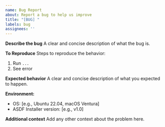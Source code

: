 ```yaml
---
name: Bug Report
about: Report a bug to help us improve
title: "[BUG] "
labels: bug
assignees: ''
---
```


**Describe the bug**
A clear and concise description of what the bug is.

**To Reproduce**
Steps to reproduce the behavior:
1. Run `...`
2. See error

**Expected behavior**
A clear and concise description of what you expected to happen.

**Environment:**
- OS: [e.g., Ubuntu 22.04, macOS Ventura]
- ASDF Installer version: [e.g., v1.0]

**Additional context**
Add any other context about the problem here.
